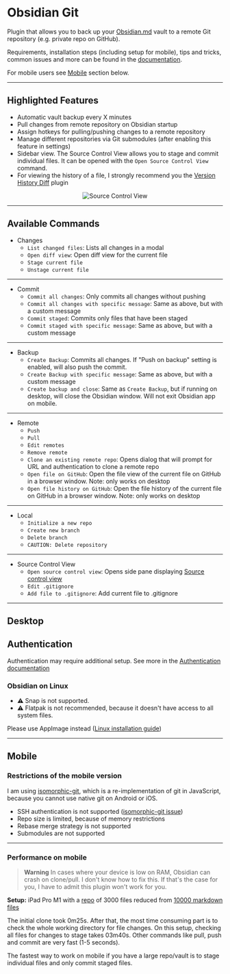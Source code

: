 # Obsidian Git

Plugin that allows you to back up your [Obsidian.md](https://obsidian.md) vault to a remote Git repository (e.g. private repo on GitHub).

Requirements, installation steps (including setup for mobile), tips and tricks, common issues and more can be found in the [documentation](https://publish.obsidian.md/git-doc).

For mobile users see [Mobile](#mobile) section below.

---

## Highlighted Features

- Automatic vault backup every X minutes
- Pull changes from remote repository on Obsidian startup
- Assign hotkeys for pulling/pushing changes to a remote repository
- Manage different repositories via Git submodules (after enabling this feature in settings)
- Sidebar view. The Source Control View allows you to stage and commit individual files. It can be opened with the `Open Source Control View` command.
- For viewing the history of a file, I strongly recommend you the [Version History Diff](obsidian://show-plugin?id=obsidian-version-history-diff) plugin

<p align="center"> 
	<img src="https://raw.githubusercontent.com/denolehov/obsidian-git/master/images/source-view.png" alt="Source Control View"
	styrle="text-align:center;">
</p>

---

## Available Commands

- Changes
	- `List changed files`: Lists all changes in a modal
	- `Open diff view`: Open diff view for the current file
	- `Stage current file`
	- `Unstage current file`

---

- Commit
	- `Commit all changes`: Only commits all changes without pushing
	- `Commit all changes with specific message`: Same as above, but with a custom message
	- `Commit staged`: Commits only files that have been staged
	- `Commit staged with specific message`: Same as above, but with a custom message

---

- Backup
	- `Create Backup`: Commits all changes. If "Push on backup" setting is enabled, will also push the commit.
	- `Create Backup with specific message`: Same as above, but with a custom message
	- `Create backup and close`: Same as `Create Backup`, but if running on desktop, will close the Obsidian window. Will not exit Obsidian app on mobile.

---

- Remote
	- `Push`
	- `Pull`
	- `Edit remotes`
	- `Remove remote`
	- `Clone an existing remote repo`: Opens dialog that will prompt for URL and authentication to clone a remote repo
	- `Open file on GitHub`: Open the file view of the current file on GitHub in a browser window. Note: only works on desktop
	- `Open file history on GitHub`: Open the file history of the current file on GitHub in a browser window. Note: only works on desktop

---

- Local
	- `Initialize a new repo`
	- `Create new branch`
	- `Delete branch`
	- `CAUTION: Delete repository`

---

- Source Control View
	- `Open source control view`: Opens side pane displaying [Source control view](#sidebar-view)
	- `Edit .gitignore`
	- `Add file to .gitignore`: Add current file to .gitignore

---

## Desktop

## Authentication

Authentication may require additional setup. See more in the [Authentication documentation](https://publish.obsidian.md/git-doc/Authentication)

### Obsidian on Linux

- ⚠ Snap is not supported.
- ⚠ Flatpak is not recommended, because it doesn't have access to all system files.

Please use AppImage instead ([Linux installation guide](https://publish.obsidian.md/git-doc/Installation#Linux))

---

## Mobile

### Restrictions of the mobile version

I am using [isomorphic-git](https://isomorphic-git.org/), which is a re-implementation of git in JavaScript, because you cannot use native git on Android or iOS.

- SSH authentication is not supported ([isomorphic-git issue](https://github.com/isomorphic-git/isomorphic-git/issues/231))
- Repo size is limited, because of memory restrictions
- Rebase merge strategy is not supported
- Submodules are not supported

---

### Performance on mobile

> **Warning** In cases where your device is low on RAM, Obsidian can crash on clone/pull. I don't know how to fix this. If that's the case for you, I have to admit this plugin won't work for you.

**Setup:** iPad Pro M1 with a [repo](https://github.com/Vinzent03/obsidian-git-stress-test) of 3000 files reduced from [10000 markdown files](https://github.com/Zettelkasten-Method/10000-markdown-files)

The initial clone took 0m25s. After that, the most time consuming part is to check the whole working directory for file changes. On this setup, checking all files for changes to stage takes 03m40s. Other commands like pull, push and commit are very fast (1-5 seconds).

The fastest way to work on mobile if you have a large repo/vault is to stage individual files and only commit staged files.